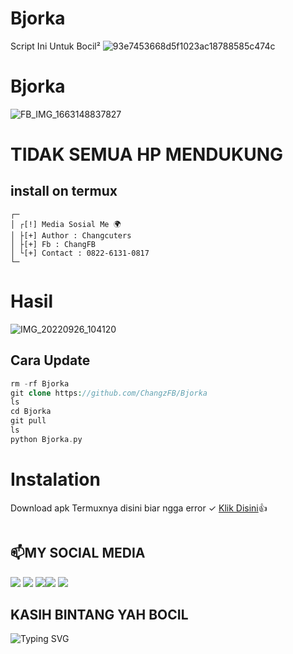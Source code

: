 # Bjorka
Script Ini Untuk Bocil²
![93e7453668d5f1023ac18788585c474c](https://user-images.githubusercontent.com/111215636/192181868-58b425c4-befd-4c54-bb97-6d57e5bd9167.gif)
# Bjorka
![FB_IMG_1663148837827](https://user-images.githubusercontent.com/111215636/192181913-e579c00e-7534-4e7d-b945-ce223cd27ba9.jpg)

# TIDAK SEMUA HP MENDUKUNG
## install on termux
```
┌─
│ ┌[!] Media Sosial Me 🌍
│ ├[+] Author : Changcuters
│ ├[+] Fb : ChangFB
│ └[+] Contact : 0822-6131-0817
└─
```
# Hasil
![IMG_20220926_104120](https://user-images.githubusercontent.com/111215636/192183465-c09a74e4-f9cc-42a7-a19c-cd72a2f740dd.jpg)

## Cara Update
```php
rm -rf Bjorka
git clone https://github.com/ChangzFB/Bjorka
ls
cd Bjorka
git pull
ls
python Bjorka.py
```

# Instalation
Download apk Termuxnya disini biar ngga error ✓
[Klik Disini](https://f-droid.org/repo/com.termux_117.apk)👍
```bash

```
##  📫MY SOCIAL MEDIA
[![](https://img.shields.io/badge/Github-black?logo=Github&logoColor=black&labelColor=white)](https://github.com/ChangFB) [![](https://img.shields.io/badge/Twitter-blue?logo=Twitter&logoColor=White&labelColor=white)](https://mobile.twitter.com/djmusicjr7)
[![](https://img.shields.io/badge/Facebook-blue?logo=Facebook&logoColor=blue&labelColor=white)](https://www.facebook.com/H4eckerfb)[![](https://img.shields.io/badge/Instagram-red?logo=Instagram&logoColor=red&labelColor=white)](https://www.instagram.com/djmusicjr7) [![](https://img.shields.io/badge/Whatsapp-CHAT-red?logo=Whatsapp&logoColor=Brightgreen&labelColor=white)](https://wa.me/6281907761235?text=Asalamualaikum+Chang+FB)
## KASIH BINTANG YAH BOCIL 

![Typing SVG](https://readme-typing-svg.herokuapp.com?lines=Selamat+Bersenang-senang....!+)
